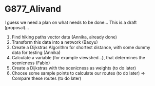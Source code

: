 # G877_Alivand

I guess we need a plan on what needs to be done...
This is a draft (proposal)...

1. Find hiking paths vector data (Annika, already done)
2. Transform this data into a network (Baoyu)
3. Create a Dijkstras Algorithm for shortest distance, with some dummy data for testing (Annika)
4. Calculate a variable (for example viewshed...), that determines the scenicness (Fabio)
5. Create a Dijkstras with the scenicness as weights (to do later)
6. Choose some sample points to calculate our routes (to do later)
=> Compare these routes (to do later)
